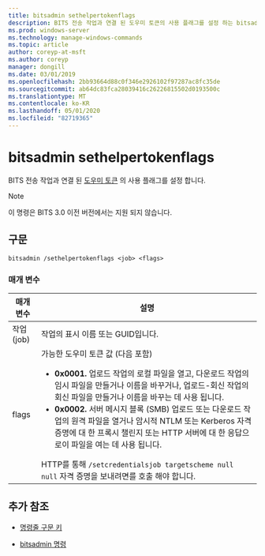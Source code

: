 ```yaml
---
title: bitsadmin sethelpertokenflags
description: BITS 전송 작업과 연결 된 도우미 토큰의 사용 플래그를 설정 하는 bitsadmin sethelpertokenflags 명령에 대 한 참조 항목입니다.
ms.prod: windows-server
ms.technology: manage-windows-commands
ms.topic: article
author: coreyp-at-msft
ms.author: coreyp
manager: dongill
ms.date: 03/01/2019
ms.openlocfilehash: 2bb93664d88c0f346e2926102f97287ac8fc35de
ms.sourcegitcommit: ab64dc83fca28039416c26226815502d0193500c
ms.translationtype: MT
ms.contentlocale: ko-KR
ms.lasthandoff: 05/01/2020
ms.locfileid: "82719365"
---
```

# <a name="bitsadmin-sethelpertokenflags"></a>bitsadmin sethelpertokenflags

BITS 전송 작업과 연결 된 [도우미 토큰](https://docs.microsoft.com/windows/win32/bits/helper-tokens-for-bits-transfer-jobs) 의 사용 플래그를 설정 합니다.

> [!NOTE]
> 이 명령은 BITS 3.0 이전 버전에서는 지원 되지 않습니다.

## <a name="syntax"></a>구문

```
bitsadmin /sethelpertokenflags <job> <flags>
```

### <a name="parameters"></a>매개 변수

| 매개 변수 | 설명 |
| --------- | ----------- |
| 작업(job) | 작업의 표시 이름 또는 GUID입니다. |
| flags | 가능한 도우미 토큰 값 (다음 포함)<ul><li>**0x0001.** 업로드 작업의 로컬 파일을 열고, 다운로드 작업의 임시 파일을 만들거나 이름을 바꾸거나, 업로드-회신 작업의 회신 파일을 만들거나 이름을 바꾸는 데 사용 됩니다.</li><li>**0x0002.** 서버 메시지 블록 (SMB) 업로드 또는 다운로드 작업의 원격 파일을 열거나 암시적 NTLM 또는 Kerberos 자격 증명에 대 한 프록시 챌린지 또는 HTTP 서버에 대 한 응답으로이 파일을 여는 데 사용 됩니다.</li></ul>HTTP를 통해 `/setcredentialsjob targetscheme null null` 자격 증명을 보내려면를 호출 해야 합니다. |

## <a name="additional-references"></a>추가 참조

- [명령줄 구문 키](command-line-syntax-key.md)

- [bitsadmin 명령](bitsadmin.md)
